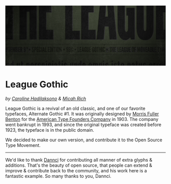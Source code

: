 ![League Gothic](https://github.com/theleagueof/league-gothic/raw/master/images/league-gothic-1.png)

League Gothic
=============
_by [Caroline Hadilaksono](http://www.hadilaksono.com) & [Micah Rich](http://micahrich.com)_

League Gothic is a revival of an old classic, and one of our favorite typefaces, Alternate Gothic #1. It was originally designed by [Morris Fuller Benton](http://en.wikipedia.org/wiki/Morris_Fuller_Benton) for the [American Type Founders Company](http://en.wikipedia.org/wiki/American_Type_Founders) in 1903. The company went bankrupt in 1993, and since the original typeface was created before 1923, the typeface is in the public domain.

We decided to make our own version, and contribute it to the Open Source Type Movement.

---

We'd like to thank [Dannci](https://twitter.com/#!/dannci) for contributing all manner of extra glyphs & additions. That's the beauty of open source, that people can extend & improve & contribute back to the community, and his work here is a fantastic example. So many thanks to you, Dannci.